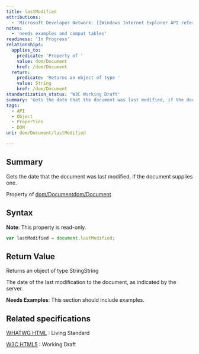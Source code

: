 ```yaml
---
title: lastModified
attributions:
  - 'Microsoft Developer Network: [[Windows Internet Explorer API reference](http://msdn.microsoft.com/en-us/library/ie/hh828809%28v=vs.85%29.aspx) Article]'
notes:
  - 'needs examples and compat tables'
readiness: 'In Progress'
relationships:
  applies_to:
    predicate: 'Property of '
    value: dom/Document
    href: /dom/Document
  return:
    predicate: 'Returns an object of type '
    value: String
    href: /dom/Document
standardization_status: 'W3C Working Draft'
summary: 'Gets the date that the document was last modified, if the document supplies one.'
tags:
  - API
  - Object
  - Properties
  - DOM
uri: dom/Document/lastModified

---
```

## <span>Summary</span>

Gets the date that the document was last modified, if the document supplies one.

Property of [dom/Document](/dom/Document)[dom/Document](/dom/Document)

## <span>Syntax</span>

**Note**: This property is read-only.

``` js
var lastModified = document.lastModified;
```

## <span>Return Value</span>

Returns an object of type StringString

The date of the last modification to the document, as indicated by the server.

**Needs Examples**: This section should include examples.

## <span>Related specifications</span>

[WHATWG HTML](http://www.whatwg.org/specs/web-apps/current-work/multipage)
:   Living Standard

[W3C HTML5](http://www.w3.org/TR/html5/)
:   Working Draft
